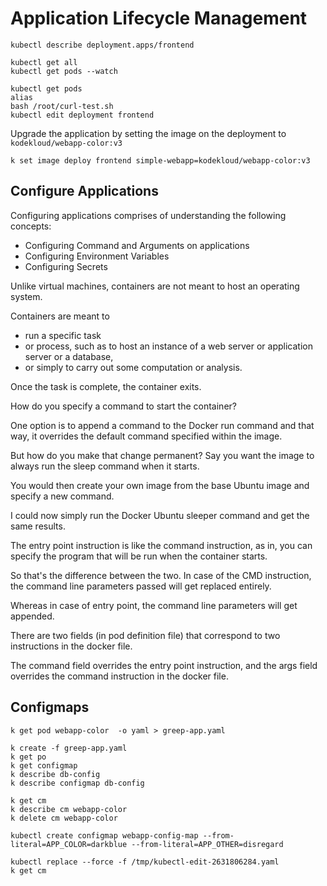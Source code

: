 # Application Lifecycle Management

`kubectl describe deployment.apps/frontend`  


`kubectl get all`  
`kubectl get pods --watch`  

`kubectl get pods`  
`alias`  
`bash /root/curl-test.sh`  
`kubectl edit deployment frontend`  


Upgrade the application by setting the image on the deployment to `kodekloud/webapp-color:v3`   

`k set image deploy frontend simple-webapp=kodekloud/webapp-color:v3`  

## Configure Applications
Configuring applications comprises of understanding the following concepts:

- Configuring Command and Arguments on applications
- Configuring Environment Variables
- Configuring Secrets




Unlike virtual machines, containers are not meant to host an operating system.

Containers are meant to
- run a specific task
- or process, such as to host an instance of a web server or application server or a database,
- or simply to carry out some computation or analysis.


Once the task is complete, the container exits.


How do you specify a command to start the container?

One option is to append a command to the Docker run command
and that way, it overrides the default command specified
within the image.


But how do you make that change permanent?
Say you want the image to always run the sleep command
when it starts.

You would then create your own image
from the base Ubuntu image
and specify a new command.

I could now simply run the Docker Ubuntu sleeper command
and get the same results.


The entry point instruction is like the command instruction,
as in, you can specify the program
that will be run when the container starts.


So that's the difference between the two.
In case of the CMD instruction,
the command line parameters passed
will get replaced entirely.

Whereas in case of entry point,
the command line parameters will get appended.


There are two fields (in pod definition file) that correspond 
to two instructions in the docker file.

The command field overrides the entry point instruction,
and the args field overrides the command instruction
in the docker file.


## Configmaps
`k get pod webapp-color  -o yaml > greep-app.yaml`  

`k create -f greep-app.yaml `  
`k get po`  
`k get configmap`  
`k describe db-config`  
`k describe configmap db-config`  

`k get cm`  
`k describe cm webapp-color `  
`k delete cm webapp-color `  

`kubectl create configmap webapp-config-map --from-literal=APP_COLOR=darkblue --from-literal=APP_OTHER=disregard`  


`kubectl replace --force -f /tmp/kubectl-edit-2631806284.yaml`  
`k get cm`  